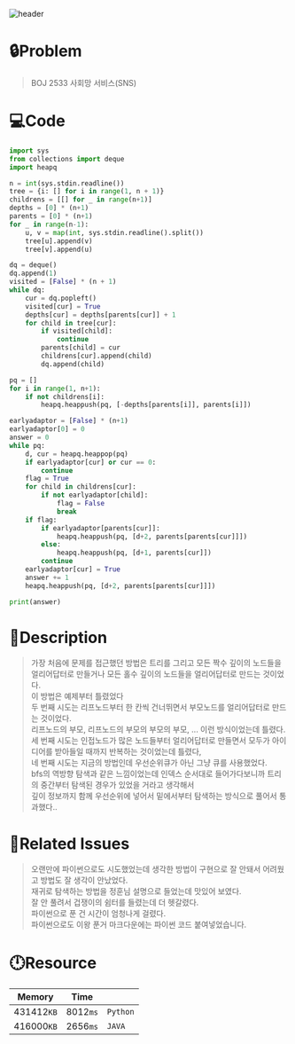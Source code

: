 
![header](https://capsule-render.vercel.app/api?type=waving&height=200&color=0:B2E6FF,100:FFB2D6&text=BOJ%202533&fontColor=FFFFFF&fontAlign=80&fontAlignY=35&fontSize=50)

# **🔒Problem**

> BOJ 2533 사회망 서비스(SNS)
> 

# 💻**Code**

```python
import sys
from collections import deque
import heapq

n = int(sys.stdin.readline())
tree = {i: [] for i in range(1, n + 1)}
childrens = [[] for _ in range(n+1)]
depths = [0] * (n+1)
parents = [0] * (n+1)
for _ in range(n-1):
    u, v = map(int, sys.stdin.readline().split())
    tree[u].append(v)
    tree[v].append(u)

dq = deque()
dq.append(1)
visited = [False] * (n + 1)
while dq:
    cur = dq.popleft()
    visited[cur] = True
    depths[cur] = depths[parents[cur]] + 1
    for child in tree[cur]:
        if visited[child]:
            continue
        parents[child] = cur
        childrens[cur].append(child)
        dq.append(child)

pq = []
for i in range(1, n+1):
    if not childrens[i]:
        heapq.heappush(pq, [-depths[parents[i]], parents[i]])

earlyadaptor = [False] * (n+1)
earlyadaptor[0] = 0
answer = 0
while pq:
    d, cur = heapq.heappop(pq)
    if earlyadaptor[cur] or cur == 0:
        continue
    flag = True
    for child in childrens[cur]:
        if not earlyadaptor[child]:
            flag = False
            break
    if flag:
        if earlyadaptor[parents[cur]]:
            heapq.heappush(pq, [d+2, parents[parents[cur]]])
        else:
            heapq.heappush(pq, [d+1, parents[cur]])
        continue
    earlyadaptor[cur] = True
    answer += 1
    heapq.heappush(pq, [d+2, parents[parents[cur]]])

print(answer)
```

# **🔑Description**

> 가장 처음에 문제를 접근했던 방법은 트리를 그리고 모든 짝수 깊이의 노드들을 얼리어답터로 만들거나 모든 홀수 깊이의 노드들을 얼리어답터로 만드는 것이었다.\
> 이 방법은 예제부터 틀렸었다\
> 두 번째 시도는 리프노드부터 한 칸씩 건너뛰면서 부모노드를 얼리어답터로 만드는 것이었다.\
> 리프노드의 부모, 리프노드의 부모의 부모의 부모, ... 이런 방식이었는데 틀렸다.\
> 세 번째 시도는 인접노드가 많은 노드들부터 얼리어답터로 만들면서 모두가 아이디어를 받아들일 때까지 반복하는 것이었는데 틀렸다,\
> 네 번째 시도는 지금의 방법인데 우선순위큐가 아닌 그냥 큐를 사용했었다.\
> bfs의 역방향 탐색과 같은 느낌이었는데 인덱스 순서대로 들어가다보니까 트리의 중간부터 탐색된 경우가 있었을 거라고 생각해서\
> 깊이 정보까지 함께 우선순위에 넣어서 밑에서부터 탐색하는 방식으로 풀어서 통과했다..

# **📑Related Issues**

> 오랜만에 파이썬으로도 시도했었는데 생각한 방법이 구현으로 잘 안돼서 어려웠고 방법도 잘 생각이 안났었다.\
> 재귀로 탐색하는 방법을 정훈님 설명으로 들었는데 맛있어 보였다.\
> 잘 안 풀려서 겁쟁이의 쉼터를 들렸는데 더 헷갈렸다.\
> 파이썬으로 푼 건 시간이 엄청나게 걸렸다.\
> 파이썬으로도 이왕 푼거 마크다운에는 파이썬 코드 붙여넣었습니다.

# **🕛Resource**

| Memory | Time ||
| --- | --- | --- |
| 431412`KB` | 8012`ms` |`Python`|
| 416000`KB` | 2656`ms` |`JAVA`|